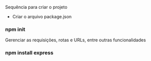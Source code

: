 Sequência para criar o projeto
- Criar o arquivo package.json
### npm init

Gerenciar as requisições, rotas e URLs, entre outras funcionalidades
### npm install express